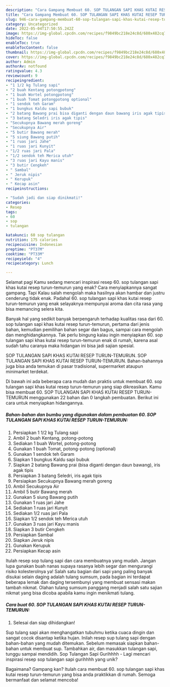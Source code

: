 ```yaml
---
description: "Cara Gampang Membuat 60. SOP TULANGAN SAPI KHAS KUTAI RESEP TURUN-TEMURUNAnti Ribet"
title: "Cara Gampang Membuat 60. SOP TULANGAN SAPI KHAS KUTAI RESEP TURUN-TEMURUNAnti Ribet"
slug: 946-cara-gampang-membuat-60-sop-tulangan-sapi-khas-kutai-resep-turun-temurunanti-ribet
category: Uncategorized
date: 2022-05-04T17:50:55.242Z
image: https://img-global.cpcdn.com/recipes/f9849bc218e24c8d/680x482cq70/60-sop-tulangan-sapi-khas-kutai-resep-turun-temurun-foto-resep-utama.jpg
hideToc: false
enableToc: true
enableTocContent: false
thumbnail: https://img-global.cpcdn.com/recipes/f9849bc218e24c8d/680x482cq70/60-sop-tulangan-sapi-khas-kutai-resep-turun-temurun-foto-resep-utama.jpg
cover: https://img-global.cpcdn.com/recipes/f9849bc218e24c8d/680x482cq70/60-sop-tulangan-sapi-khas-kutai-resep-turun-temurun-foto-resep-utama.jpg
author: Admin
authorAv: notfound
ratingvalue: 4.3
reviewcount: 9
recipeingredient:
- "1 1/2 kg Tulang sapi"
- "2 buah Kentang potongpotong"
- "1 buah Wortel potongpotong"
- "1 buah Tomat potongpotong optional"
- "1 sendok teh Garam"
- "1 bungkus Kaldu sapi bubuk"
- "2 batang Bawang prai bisa diganti dengan daun bawang iris agak tipis"
- "3 batang Seledri iris agak tipis"
- "Secukupnya Bawang merah goreng"
- "Secukupnya Air"
- "5 butir Bawang merah"
- "5 siung Bawang putih"
- "1 ruas jari Jahe"
- "1 ruas jari Kunyit"
- "1/2 ruas jari Pala"
- "1/2 sendok teh Merica utuh"
- "3 ruas jari Kayu manis"
- "3 butir Cengkeh"
- " Sambal"
- " Jeruk nipis"
- " Kerupuk"
- " Kecap asin"
recipeinstructions:

- "Sudah jadi dan siap dinikmati!"
categories:
- Resep
tags:
- 60
- sop
- tulangan

katakunci: 60 sop tulangan 
nutrition: 175 calories
recipecuisine: Indonesian
preptime: "PT37M"
cooktime: "PT33M"
recipeyield: "4"
recipecategory: Lunch

---
```



Selamat pagi Kamu sedang mencari inspirasi resep 60. sop tulangan sapi khas kutai resep turun-temurun yang enak? Cara menyiapkannya sangat gampang. Tapi Kalau salah mengolah maka hasilnya akan hambar dan justru cenderung tidak enak. Padahal 60. sop tulangan sapi khas kutai resep turun-temurun yang enak selayaknya mempunyai aroma dan cita rasa yang bisa memancing selera kita.


Banyak hal yang sedikit banyak berpengaruh terhadap kualitas rasa dari 60. sop tulangan sapi khas kutai resep turun-temurun, pertama dari jenis bahan, kemudian pemilihan bahan segar dan bagus, sampai cara mengolah dan menghidangkannya. Tak perlu bingung kalau ingin menyiapkan 60. sop tulangan sapi khas kutai resep turun-temurun enak di rumah, karena asal sudah tahu caranya maka hidangan ini bisa jadi sajian spesial.

SOP TULANGAN SAPI KHAS KUTAI RESEP TURUN-TEMURUN. SOP TULANGAN SAPI KHAS KUTAI RESEP TURUN-TEMURUN. Bahan-bahannya juga bisa anda temukan di pasar tradisional, supermarket ataupun minimarket terdekat.


Di bawah ini ada beberapa cara mudah dan praktis untuk membuat 60. sop tulangan sapi khas kutai resep turun-temurun yang siap dikreasikan. Kamu bisa membuat 60. SOP TULANGAN SAPI KHAS KUTAI RESEP TURUN-TEMURUN menggunakan 22 bahan dan 0 langkah pembuatan. Berikut ini cara untuk menyiapkan hidangannya.

<!--inarticleads1-->

##### Bahan-bahan dan bumbu yang digunakan dalam pembuatan 60. SOP TULANGAN SAPI KHAS KUTAI RESEP TURUN-TEMURUN:

1. Persiapkan 1 1/2 kg Tulang sapi
1. Ambil 2 buah Kentang, potong-potong
1. Sediakan 1 buah Wortel, potong-potong
1. Gunakan 1 buah Tomat, potong-potong (optional)
1. Gunakan 1 sendok teh Garam
1. Siapkan 1 bungkus Kaldu sapi bubuk
1. Siapkan 2 batang Bawang prai (bisa diganti dengan daun bawang), iris agak tipis
1. Persiapkan 3 batang Seledri, iris agak tipis
1. Persiapkan Secukupnya Bawang merah goreng
1. Ambil Secukupnya Air
1. Ambil 5 butir Bawang merah
1. Gunakan 5 siung Bawang putih
1. Gunakan 1 ruas jari Jahe
1. Sediakan 1 ruas jari Kunyit
1. Sediakan 1/2 ruas jari Pala
1. Siapkan 1/2 sendok teh Merica utuh
1. Gunakan 3 ruas jari Kayu manis
1. Siapkan 3 butir Cengkeh
1. Persiapkan  Sambal
1. Siapkan  Jeruk nipis
1. Gunakan  Kerupuk
1. Persiapkan  Kecap asin


Itulah resep sop tulang sapi dan cara membuatnya yang mudah. Jangan lupa gunakan buah nanas supaya rasanya lebih segar dan mengurangi risiko kolesterolnya ya! Salah satu bagian dari sapi yang paling banyak disukai selain daging adalah tulang sumsum, pada bagian ini terdapat beberapa lemak dan daging tersembunyi yang membuat sensasi makan tambah nikmat. Olahan tulang sumsum panggang menjadi salah satu sajian nikmat yang bisa dicoba apabila kamu ingin menikmati tulang. 

<!--inarticleads2-->

##### Cara buat 60. SOP TULANGAN SAPI KHAS KUTAI RESEP TURUN-TEMURUN:


1. Selesai dan siap dihidangkan!

Sup tulang sapi akan menghangatkan tubuhmu ketika cuaca dingin dan sangat cocok disantap ketika hujan. Inilah resep sup tulang sapi dengan bahan-bahan yang mudah ditemukan. Sebelum memasak siapkan bahan-bahan untuk membuat sup. Tambahkan air, dan masukkan tulangan sapi, tunggu sampai mendidih. Sop Tulangan Sapi Gurihhhh - Lagi mencari inspirasi resep sop tulangan sapi gurihhhh yang unik? 

Bagaimana? Gampang kan? Itulah cara membuat 60. sop tulangan sapi khas kutai resep turun-temurun yang bisa anda praktikkan di rumah. Semoga bermanfaat dan selamat mencoba!
